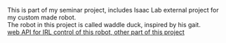 This is part of my seminar project, includes Isaac Lab external project for my custom made robot.<br />
The robot in this project is called waddle duck, inspired by his gait.<br />
[web API for IRL control of this robot, other part of this project](https://github.com/Lukasisnot/SeminarProject)
